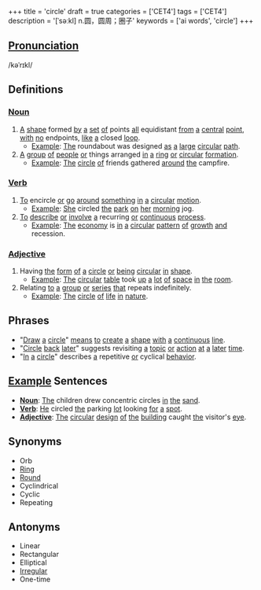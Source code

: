 +++
title = 'circle'
draft = true
categories = ['CET4']
tags = ['CET4']
description = '[ˈsəːkl] n.圆，圆周；圈子'
keywords = ['ai words', 'circle']
+++

## [Pronunciation](/en/post/pronunciation/)
/kəˈrɪkl/

## Definitions
### [Noun](/en/post/noun/)
1. [A](/en/post/a/) [shape](/en/post/shape/) formed [by](/en/post/by/) [a](/en/post/a/) [set](/en/post/set/) [of](/en/post/of/) points [all](/en/post/all/) equidistant [from](/en/post/from/) [a](/en/post/a/) [central](/en/post/central/) [point](/en/post/point/), [with](/en/post/with/) [no](/en/post/no/) endpoints, [like](/en/post/like/) [a](/en/post/a/) closed [loop](/en/post/loop/).
   - [Example](/en/post/example/): [The](/en/post/the/) roundabout was designed [as](/en/post/as/) [a](/en/post/a/) [large](/en/post/large/) [circular](/en/post/circular/) [path](/en/post/path/).
2. [A](/en/post/a/) [group](/en/post/group/) [of](/en/post/of/) [people](/en/post/people/) [or](/en/post/or/) things arranged [in](/en/post/in/) [a](/en/post/a/) [ring](/en/post/ring/) [or](/en/post/or/) [circular](/en/post/circular/) [formation](/en/post/formation/).
   - [Example](/en/post/example/): [The](/en/post/the/) [circle](/en/post/circle/) [of](/en/post/of/) friends gathered [around](/en/post/around/) [the](/en/post/the/) campfire.

### [Verb](/en/post/verb/)
1. [To](/en/post/to/) encircle [or](/en/post/or/) [go](/en/post/go/) [around](/en/post/around/) [something](/en/post/something/) [in](/en/post/in/) [a](/en/post/a/) [circular](/en/post/circular/) [motion](/en/post/motion/).
   - [Example](/en/post/example/): [She](/en/post/she/) circled [the](/en/post/the/) [park](/en/post/park/) [on](/en/post/on/) [her](/en/post/her/) [morning](/en/post/morning/) jog.
2. [To](/en/post/to/) [describe](/en/post/describe/) [or](/en/post/or/) [involve](/en/post/involve/) [a](/en/post/a/) recurring [or](/en/post/or/) [continuous](/en/post/continuous/) [process](/en/post/process/).
   - [Example](/en/post/example/): [The](/en/post/the/) [economy](/en/post/economy/) is [in](/en/post/in/) [a](/en/post/a/) [circular](/en/post/circular/) [pattern](/en/post/pattern/) [of](/en/post/of/) [growth](/en/post/growth/) [and](/en/post/and/) recession.

### [Adjective](/en/post/adjective/)
1. Having [the](/en/post/the/) [form](/en/post/form/) [of](/en/post/of/) [a](/en/post/a/) [circle](/en/post/circle/) [or](/en/post/or/) [being](/en/post/being/) [circular](/en/post/circular/) [in](/en/post/in/) [shape](/en/post/shape/).
   - [Example](/en/post/example/): [The](/en/post/the/) [circular](/en/post/circular/) [table](/en/post/table/) took [up](/en/post/up/) [a](/en/post/a/) [lot](/en/post/lot/) [of](/en/post/of/) [space](/en/post/space/) [in](/en/post/in/) [the](/en/post/the/) [room](/en/post/room/).
2. Relating [to](/en/post/to/) [a](/en/post/a/) [group](/en/post/group/) [or](/en/post/or/) [series](/en/post/series/) [that](/en/post/that/) repeats indefinitely.
   - [Example](/en/post/example/): [The](/en/post/the/) [circle](/en/post/circle/) [of](/en/post/of/) [life](/en/post/life/) [in](/en/post/in/) [nature](/en/post/nature/).

## Phrases
- "[Draw](/en/post/draw/) [a](/en/post/a/) [circle](/en/post/circle/)" [means](/en/post/means/) [to](/en/post/to/) [create](/en/post/create/) [a](/en/post/a/) [shape](/en/post/shape/) [with](/en/post/with/) [a](/en/post/a/) [continuous](/en/post/continuous/) [line](/en/post/line/).
- "[Circle](/en/post/circle/) [back](/en/post/back/) [later](/en/post/later/)" suggests revisiting [a](/en/post/a/) [topic](/en/post/topic/) [or](/en/post/or/) [action](/en/post/action/) [at](/en/post/at/) [a](/en/post/a/) [later](/en/post/later/) [time](/en/post/time/).
- "[In](/en/post/in/) [a](/en/post/a/) [circle](/en/post/circle/)" describes [a](/en/post/a/) repetitive [or](/en/post/or/) cyclical [behavior](/en/post/behavior/).

## [Example](/en/post/example/) Sentences
- **[Noun](/en/post/noun/)**: [The](/en/post/the/) children drew concentric circles [in](/en/post/in/) [the](/en/post/the/) [sand](/en/post/sand/).
- **[Verb](/en/post/verb/)**: [He](/en/post/he/) circled [the](/en/post/the/) parking [lot](/en/post/lot/) looking [for](/en/post/for/) [a](/en/post/a/) [spot](/en/post/spot/).
- **[Adjective](/en/post/adjective/)**: [The](/en/post/the/) [circular](/en/post/circular/) [design](/en/post/design/) [of](/en/post/of/) [the](/en/post/the/) [building](/en/post/building/) caught [the](/en/post/the/) visitor's [eye](/en/post/eye/).

## Synonyms
- Orb
- [Ring](/en/post/ring/)
- [Round](/en/post/round/)
- Cyclindrical
- Cyclic
- Repeating

## Antonyms
- Linear
- Rectangular
- Elliptical
- [Irregular](/en/post/irregular/)
- One-time
